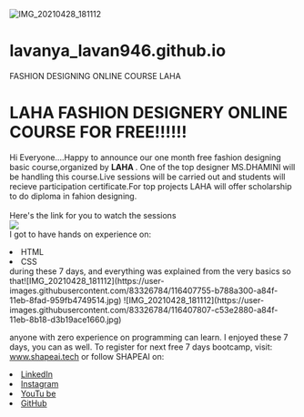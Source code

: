 ![IMG_20210428_181112](https://user-images.githubusercontent.com/83326784/116407524-7abcac00-a84f-11eb-8c79-721f635bd744.jpg)
# lavanya_lavan946.github.io
FASHION DESIGNING ONLINE COURSE LAHA
# LAHA FASHION DESIGNERY ONLINE COURSE FOR FREE!!!!!!
Hi Everyone....Happy to announce our one month free fashion designing basic course,organized by <b> LAHA
</b>.
One of the top designer MS.DHAMINI will be handling this course.Live sessions will be carried out and students will recieve participation certificate.For top projects LAHA will offer scholarship to do diploma in fahion designing.
<br><br>Here's the link for you to watch the sessions <br>
<a href="https://youtube.com/playlist?list=PL7zl8TDRnbun7K0fECtSMCI2hOCgLBy9a"> <img src="https://github.com/ShapeAI/PYTHON-AND-DATA-ANALYTICS/blob/main/WebD%20poster.png"> </a>
<br>I got to have hands on experience on:
<li>HTML
<li>CSS
<br>during these 7 days, and everything was explained from the very basics so that![IMG_20210428_181112](https://user-images.githubusercontent.com/83326784/116407755-b788a300-a84f-11eb-8fad-959fb4749514.jpg)
![IMG_20210428_181112](https://user-images.githubusercontent.com/83326784/116407807-c53e2880-a84f-11eb-8b18-d3b19ace1660.jpg)

anyone with zero experience on programming can learn.
I enjoyed these 7 days, you can as well. To register for next free 7 days bootcamp, visit:
www.shapeai.tech
or follow SHAPEAI on:
<li><a href=
"https://in.linkedin.com/company/shapeai">LinkedIn</a>
<li><a href=
"https://www.instagram.com/shape.ai/?hl=en">Instagram</a>
<li><a
href=
"https://www.youtube.com/channel/UCTUvDLTW9meuDXWcbmISPdA">YouTu
be</a>
<li><a href=
"https://github.com/shapeai">GitHub</a>
